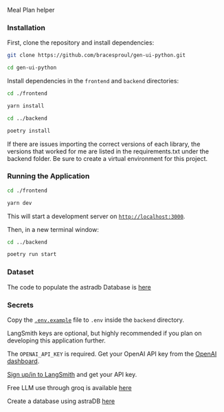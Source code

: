 Meal Plan helper

### Installation

First, clone the repository and install dependencies:

```bash
git clone https://github.com/bracesproul/gen-ui-python.git

cd gen-ui-python
```

Install dependencies in the `frontend` and `backend` directories:

```bash
cd ./frontend

yarn install
```

```bash
cd ../backend

poetry install
```
If there are issues importing the correct versions of each library, the versions that worked for me are listed in the requirements.txt under the backend folder. Be sure to create a virtual environment for this project. 


### Running the Application

```bash
cd ./frontend

yarn dev
```

This will start a development server on [`http://localhost:3000`](http://localhost:3000).

Then, in a new terminal window:

```bash
cd ../backend

poetry run start
```

### Dataset
The code to populate the astradb Database is [here](./Testing/Create_database.ipynb)

### Secrets

Copy the [`.env.example`](./backend/.env.example) file to `.env` inside the `backend` directory.

LangSmith keys are optional, but highly recommended if you plan on developing this application further.

The `OPENAI_API_KEY` is required. Get your OpenAI API key from the [OpenAI dashboard](https://platform.openai.com/login?launch).

[Sign up/in to LangSmith](https://smith.langchain.com/) and get your API key.

Free LLM use through groq is available [here](https://console.groq.com/landing/try-groq?gad_source=1&gbraid=0AAAAAoNZBHGuiiTKZDLxPDG8uF-3IkhoH&gclid=Cj0KCQjwh_i_BhCzARIsANimeoFq5hQtFXp1kMHRrs4x8RGffADRhNoXnWkc6_mCC2R3CXWInmsRjUUaAiZoEALw_wcB)

Create a database using astraDB [here](https://www.datastax.com/resources/datasheet/datastax-astra?journey=cassandra)
